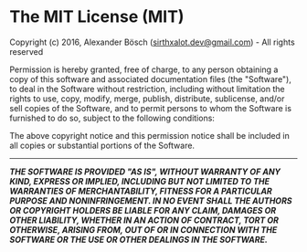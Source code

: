 The MIT License (MIT)
=====================================================================================

Copyright (c) 2016, Alexander Bösch (<sirthxalot.dev@gmail.com>) - All rights reserved

Permission is hereby granted, free of charge, to any person obtaining a copy of this 
software and associated documentation files (the "Software"), to deal in the Software 
without restriction, including without limitation the rights to use, copy, modify, 
merge, publish, distribute, sublicense, and/or sell copies of the Software, and to 
permit persons to whom the Software is furnished to do so, subject to the following 
conditions:

The above copyright notice and this permission notice shall be included in all copies 
or substantial portions of the Software.

-------------------------------------------------------------------------------------

***THE SOFTWARE IS PROVIDED "AS IS", WITHOUT WARRANTY OF ANY KIND, EXPRESS OR IMPLIED, 
INCLUDING BUT NOT LIMITED TO THE WARRANTIES OF MERCHANTABILITY, FITNESS FOR A PARTICULAR 
PURPOSE AND NONINFRINGEMENT. IN NO EVENT SHALL THE AUTHORS OR COPYRIGHT HOLDERS BE 
LIABLE FOR ANY CLAIM, DAMAGES OR OTHER LIABILITY, WHETHER IN AN ACTION OF CONTRACT, 
TORT OR OTHERWISE, ARISING FROM, OUT OF OR IN CONNECTION WITH THE SOFTWARE OR THE 
USE OR OTHER DEALINGS IN THE SOFTWARE.***
